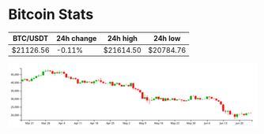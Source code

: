 # Bitcoin Stats

BTC/USDT|24h change|24h high|24h low|
|---|---|---|---|
|$21126.56|-0.11%|$21614.50|$20784.76|

<img src="./chart.svg">
